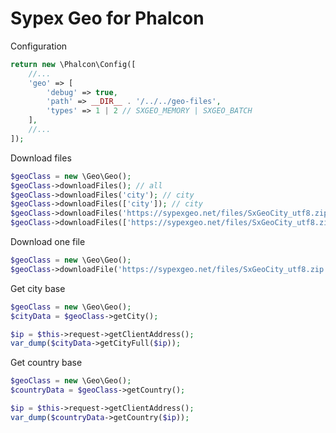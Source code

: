 # Sypex Geo for Phalcon

Configuration

```php
return new \Phalcon\Config([
    //...
    'geo' => [
        'debug' => true,
        'path' => __DIR__ . '/../../geo-files',
        'types' => 1 | 2 // SXGEO_MEMORY | SXGEO_BATCH
    ],
    //...
]);
```

Download files

```php
$geoClass = new \Geo\Geo();
$geoClass->downloadFiles(); // all
$geoClass->downloadFiles('city'); // city
$geoClass->downloadFiles(['city']); // city
$geoClass->downloadFiles('https://sypexgeo.net/files/SxGeoCity_utf8.zip'); // city
$geoClass->downloadFiles(['https://sypexgeo.net/files/SxGeoCity_utf8.zip', 'country']); // city and country
```

Download one file

```php
$geoClass = new \Geo\Geo();
$geoClass->downloadFile('https://sypexgeo.net/files/SxGeoCity_utf8.zip');
```

Get city base

```php
$geoClass = new \Geo\Geo();
$cityData = $geoClass->getCity();

$ip = $this->request->getClientAddress();
var_dump($cityData->getCityFull($ip));
```

Get country base

```php
$geoClass = new \Geo\Geo();
$countryData = $geoClass->getCountry();

$ip = $this->request->getClientAddress();
var_dump($countryData->getCountry($ip));
```
